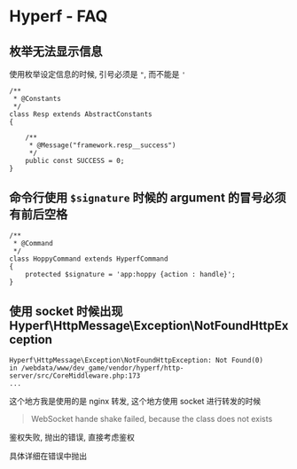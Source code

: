 # Hyperf - FAQ

## 枚举无法显示信息

使用枚举设定信息的时候, 引号必须是 `"`, 而不能是 `'`

```php{8}
/**
 * @Constants
 */
class Resp extends AbstractConstants
{

    /**
     * @Message("framework.resp__success")
     */
    public const SUCCESS = 0;
}
```

## 命令行使用 `$signature` 时候的 argument 的冒号必须有前后空格

```php{6}
/**
 * @Command
 */
class HoppyCommand extends HyperfCommand
{
    protected $signature = 'app:hoppy {action : handle}';
}
```

## 使用 socket 时候出现 Hyperf\HttpMessage\Exception\NotFoundHttpException

```
Hyperf\HttpMessage\Exception\NotFoundHttpException: Not Found(0)
in /webdata/www/dev_game/vendor/hyperf/http-server/src/CoreMiddleware.php:173
...
```

这个地方我是使用的是 nginx 转发, 这个地方使用 socket 进行转发的时候

> WebSocket hande shake failed, because the class does not exists

鉴权失败, 抛出的错误, 直接考虑鉴权

具体详细在错误中抛出
